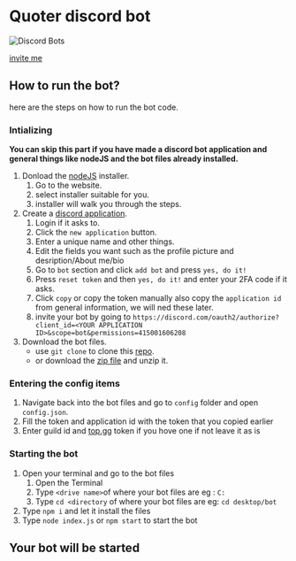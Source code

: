 ﻿# Quoter discord bot

 ![Discord Bots](https://top.gg/api/widget/1027165461407858710.svg)

 [invite me](https://top.gg/bot/1027165461407858710)

## How to run the bot?

here are the steps on how to run the bot code.

### Intializing

**You can skip this part if you have made a discord bot application and general things like nodeJS and the bot files already installed.**

1. Donload the [nodeJS](https://nodejs.org/en/download/) installer.
    1. Go to the website.
    2. select installer suitable for you.
    3. installer will walk you through the steps.
2. Create a [discord application](https://discord.com/developers/applications).
    1. Login if it asks to.
    2. Click the `new application` button.
    3. Enter a unique name and other things.
    4. Edit the fields you want such as the profile picture and desription/About me/bio
    5. Go to `bot` section and click `add bot` and press `yes, do it!`
    6. Press `reset token` and then `yes, do it!` and enter your 2FA code if it asks.
    7. Click `copy` or copy the token manually also copy the `application id` from general information, we will ned these later.
    8. invite your bot by going to `https://discord.com/oauth2/authorize?client_id=<YOUR APPLICATION ID>&scope=bot&permissions=415001606208`
3. Download the bot files.
    * use `git clone` to clone this [repo](https://github.com/Its-manpreet/discord-bot).
    * or download the [zip file](https://github.com/Its-manpreet/discord-bot/archive/refs/heads/main.zip) and unzip it.

### Entering the config items

1. Navigate back into the bot files and go to `config` folder and open `config.json`.
2. Fill the token and application id with the token that you copied earlier
3. Enter guild id and [top.gg](https://top.gg) token if you hove one if not leave it as is

### Starting the bot

1. Open your terminal and go to the bot files
    1. Open the Terminal
    2. Type `<drive name>`of where your bot files are eg : `C:`
    3. Type `cd <directory` of where your bot files are eg: `cd desktop/bot`
2. Type `npm i` and let it install the files
3. Type `node index.js` or `npm start` to start the bot

## Your bot will be started
